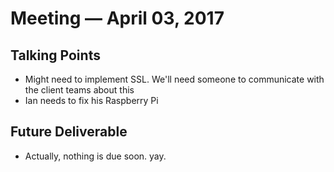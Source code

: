 # Meeting — April 03, 2017

## Talking Points
- Might need to implement SSL. We'll need someone to communicate with the client teams about this
- Ian needs to fix his Raspberry Pi

## Future Deliverable
- Actually, nothing is due soon. yay.
